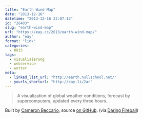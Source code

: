 ```yaml
---
title: "Earth Wind Map"
date: "2013-12-16"
datetime: "2013-12-16 22:07:13"
id: "26403"
slug: "earth-wind-map"
url: "https://eay.cc/2013/earth-wind-map/"
author: "eay"
format: "link"
categories:
  - 0815
tags:
  - visualisierung
  - webservice
  - wetter
meta:
  - linked_list_url: "http://earth.nullschool.net/"
  - yourls_shorturl: "http://eay.li/2ar"
---
```


> A visualization of global weather conditions, forecast by supercomputers, updated every three hours.

Built by [Cameron Beccario](https://twitter.com/cambecc); source [on GitHub](https://github.com/cambecc/earth). (via [Daring Fireball](http://daringfireball.net/linked/2013/12/16/earth-wind-map))
